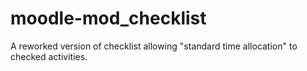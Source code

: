 moodle-mod_checklist
====================

A reworked version of checklist allowing "standard time allocation" to checked activities.